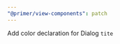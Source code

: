 ```yaml
---
"@primer/view-components": patch
---
```


Add color declaration for Dialog `tite`

<!-- Changed components: _none_ -->

